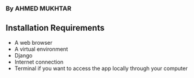 ### By **AHMED MUKHTAR**
## Installation Requirements
* A web browser
* A virtual environment
* Django
* Internet connection
* Terminal if you want to access the app locally through your computer
